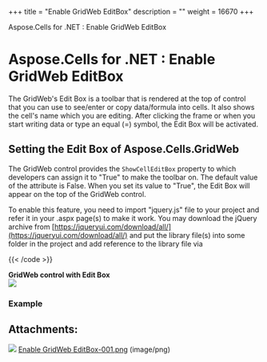 +++
title = "Enable GridWeb EditBox" 
description = "" 
weight = 16670 
+++

Aspose.Cells for .NET : Enable GridWeb EditBox  

# Aspose.Cells for .NET : Enable GridWeb EditBox


The GridWeb's Edit Box is a toolbar that is rendered at the top of control that you can use to see/enter or copy data/formula into cells. It also shows the cell's name which you are editing. After clicking the frame or when you start writing data or type an equal (=) symbol, the Edit Box will be activated.

## Setting the Edit Box of Aspose.Cells.GridWeb

The GridWeb control provides the `ShowCellEditBox` property to which developers can assign it to "True" to make the toolbar on. The default value of the attribute is False. When you set its value to "True", the Edit Box will appear on the top of the GridWeb control.

To enable this feature, you need to import "jquery.js" file to your project and refer it in your .aspx page(s) to make it work. You may download the jQuery archive from [https://jqueryui.com/download/all/](https://jqueryui.com/download/all/) and put the library file(s) into some folder in the project and add reference to the library file via <script> tag in your .aspx web form as following. All the latest jQuery versions are OK.

{{< code lang="cs" >}}
<head id="Head1" runat="server">
  <title>Untitled Page</title>
  <script type="text/javascript" src="/jquery/jquery.js"></script>
</head>
 
{{< /code >}}

**GridWeb control with Edit Box**  
![](https://docs2.aspose.com/cells/net/attachments/5013754/5115331.png)

### Example

## Attachments:

![](https://docs2.aspose.com/cells/net/images/icons/bullet_blue.gif) [Enable GridWeb EditBox-001.png](https://docs2.aspose.com/cells/net/attachments/5013754/5115331.png) (image/png)  

